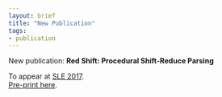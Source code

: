 ```yaml
---
layout: brief
title: "New Publication"
tags:
- publication
---
```


New publication: **Red Shift: Procedural Shift-Reduce Parsing**

To appear at [SLE 2017].  
[Pre-print here].

[SLE 2017]: http://conf.researchr.org/track/sle-2017/sle-2017-papers
[Pre-print here]: /pubs/sle2017.pdf
